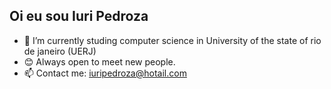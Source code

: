 ## Oi eu sou Iuri Pedroza  

- 📓 I’m currently studing computer science in University of the state of rio de janeiro (UERJ)
- 😊 Always open to meet new people.
- 📫 Contact me: iuripedroza@hotail.com

